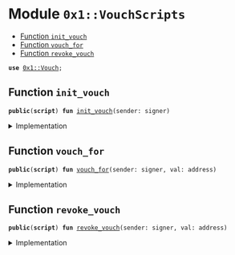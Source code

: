 
<a name="0x1_VouchScripts"></a>

# Module `0x1::VouchScripts`



-  [Function `init_vouch`](#0x1_VouchScripts_init_vouch)
-  [Function `vouch_for`](#0x1_VouchScripts_vouch_for)
-  [Function `revoke_vouch`](#0x1_VouchScripts_revoke_vouch)


<pre><code><b>use</b> <a href="Vouch.md#0x1_Vouch">0x1::Vouch</a>;
</code></pre>



<a name="0x1_VouchScripts_init_vouch"></a>

## Function `init_vouch`



<pre><code><b>public</b>(<b>script</b>) <b>fun</b> <a href="ol_vouch_for.md#0x1_VouchScripts_init_vouch">init_vouch</a>(sender: signer)
</code></pre>



<details>
<summary>Implementation</summary>


<pre><code><b>public</b>(<b>script</b>) <b>fun</b> <a href="ol_vouch_for.md#0x1_VouchScripts_init_vouch">init_vouch</a>(sender: signer) {
  <a href="Vouch.md#0x1_Vouch_init">Vouch::init</a>(&sender);
}
</code></pre>



</details>

<a name="0x1_VouchScripts_vouch_for"></a>

## Function `vouch_for`



<pre><code><b>public</b>(<b>script</b>) <b>fun</b> <a href="ol_vouch_for.md#0x1_VouchScripts_vouch_for">vouch_for</a>(sender: signer, val: address)
</code></pre>



<details>
<summary>Implementation</summary>


<pre><code><b>public</b>(<b>script</b>) <b>fun</b> <a href="ol_vouch_for.md#0x1_VouchScripts_vouch_for">vouch_for</a>(sender: signer, val: address) {
  <a href="Vouch.md#0x1_Vouch_vouch_for">Vouch::vouch_for</a>(&sender, val);
}
</code></pre>



</details>

<a name="0x1_VouchScripts_revoke_vouch"></a>

## Function `revoke_vouch`



<pre><code><b>public</b>(<b>script</b>) <b>fun</b> <a href="ol_vouch_for.md#0x1_VouchScripts_revoke_vouch">revoke_vouch</a>(sender: signer, val: address)
</code></pre>



<details>
<summary>Implementation</summary>


<pre><code><b>public</b>(<b>script</b>) <b>fun</b> <a href="ol_vouch_for.md#0x1_VouchScripts_revoke_vouch">revoke_vouch</a>(sender: signer, val: address) {
  <a href="Vouch.md#0x1_Vouch_revoke">Vouch::revoke</a>(&sender, val);
}
</code></pre>



</details>


[//]: # ("File containing references which can be used from documentation")
[ACCESS_CONTROL]: https://github.com/diem/dip/blob/main/dips/dip-2.md
[ROLE]: https://github.com/diem/dip/blob/main/dips/dip-2.md#roles
[PERMISSION]: https://github.com/diem/dip/blob/main/dips/dip-2.md#permissions

